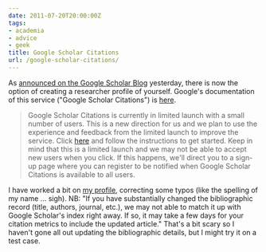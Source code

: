 ```yaml
---
date: 2011-07-20T20:00:00Z
tags:
- academia
- advice
- geek
title: Google Scholar Citations
url: /google-scholar-citations/
---
```


As [announced on the Google Scholar Blog](http://googlescholar.blogspot.com/2011/07/google-scholar-citations.html) yesterday, there is now the option of creating a researcher profile of yourself. Google's documentation of this service ("Google Scholar Citations") is [here](http://scholar.google.com/intl/en/scholar/citations.html).

> Google Scholar Citations is currently in limited launch with a small number of users. This is a new direction for us and we plan to use the experience and feedback from the limited launch to improve the service. Click [here](http://scholar.google.com/citations?view_op=new_profile) and follow the instructions to get started. Keep in mind that this is a limited launch and we may not be able to accept new users when you click. If this happens, we'll direct you to a sign-up page where you can register to be notified when Google Scholar Citations is available to all users.

I have worked a bit on [my profile](http://scholar.google.com/citations?user=C-YA164AAAAJ), correcting some typos (like the spelling of my name ... sigh). NB: "If you have substantially changed the bibliographic record (title, authors, journal, etc.), we may not able to match it up with Google Scholar's index right away. If so, it may take a few days for your citation metrics to include the updated article." That's a bit scary so I haven't gone all out updating the bibliographic details, but I might try it on a test case.
